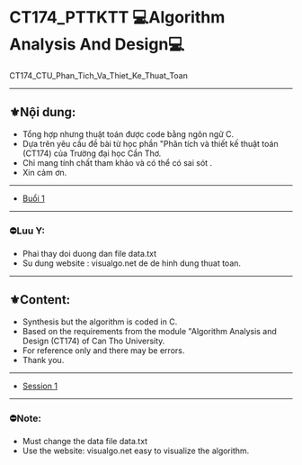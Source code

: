 # CT174_PTTKTT                                                 💻Algorithm Analysis And Design💻
CT174_CTU_Phan_Tich_Va_Thiet_Ke_Thuat_Toan

---
## ⚜️Nội dung:
- Tổng hợp nhưng thuật toán được code bằng ngôn ngữ C.
- Dựa trên yêu cầu đề bài từ học phần "Phân tích và thiết kế thuật toán (CT174) của Trường đại học Cần Thơ.
- Chỉ mang tính chất tham khảo và có thể có sai sót .
- Xin cảm ơn.
---
- [Buổi 1](https://github.com/TaiTitans/CT174_PTTKTT_Algorithm_Analysis_And_Design/blob/main/Buoi1/Buoi1.md)
---
### ⛔Luu Y: 
- Phai thay doi duong dan file data.txt
- Su dung website : visualgo.net de de hinh dung thuat toan.
---
## ⚜️Content:
- Synthesis but the algorithm is coded in C.
- Based on the requirements from the module "Algorithm Analysis and Design (CT174) of Can Tho University.
- For reference only and there may be errors.
- Thank you.
---
- [Session 1](https://github.com/TaiTitans/CT174_PTTKTT_Algorithm_Analysis_And_Design/blob/main/Buoi1/Buoi1.md)
---
### ⛔Note: 
- Must change the data file data.txt
- Use the website: visualgo.net easy to visualize the algorithm.
